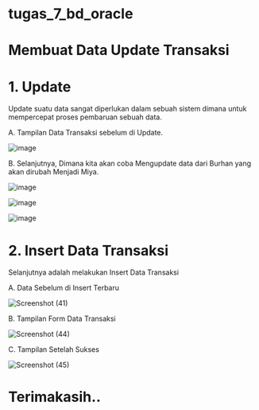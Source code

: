 # tugas_7_bd_oracle

# Membuat Data Update Transaksi
# 1. Update

Update suatu data sangat diperlukan dalam sebuah sistem dimana untuk mempercepat proses pembaruan sebuah data.

A. Tampilan Data Transaksi sebelum di Update.

![image](https://user-images.githubusercontent.com/95658885/147654172-fc4f5e5e-7b9d-4a98-9aa8-95f372d35445.png)


B. Selanjutnya, Dimana kita akan coba Mengupdate data dari Burhan yang akan dirubah Menjadi Miya.

![image](https://user-images.githubusercontent.com/95658885/147654281-3a65a53c-8b9e-4cb2-a0da-054956564f2b.png)

![image](https://user-images.githubusercontent.com/95658885/147654302-e72394df-a970-4730-9aef-735f5cfe0521.png)

![image](https://user-images.githubusercontent.com/95658885/147654326-a8c1f493-f2f2-492f-a0af-e0a54179a203.png)

# 2. Insert Data Transaksi
Selanjutnya adalah melakukan Insert Data Transaksi

A. Data Sebelum di Insert Terbaru

![Screenshot (41)](https://user-images.githubusercontent.com/95658885/147655212-d54bab2f-d338-4885-bed1-0be00b7708b4.png)


B. Tampilan Form Data Transaksi

![Screenshot (44)](https://user-images.githubusercontent.com/95658885/147655247-e2df02c0-a6f3-44de-9c5a-e96f0ea5a773.png)


C. Tampilan Setelah Sukses

![Screenshot (45)](https://user-images.githubusercontent.com/95658885/147655274-b44217a6-c135-45d4-9612-e7ebe3d02184.png)

# Terimakasih..
